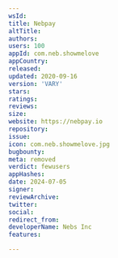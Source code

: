 ```yaml
---
wsId: 
title: Nebpay
altTitle: 
authors: 
users: 100
appId: com.neb.showmelove
appCountry: 
released: 
updated: 2020-09-16
version: 'VARY'
stars: 
ratings: 
reviews: 
size: 
website: https://nebpay.io
repository: 
issue: 
icon: com.neb.showmelove.jpg
bugbounty: 
meta: removed
verdict: fewusers
appHashes: 
date: 2024-07-05
signer: 
reviewArchive: 
twitter: 
social: 
redirect_from: 
developerName: Nebs Inc
features: 

---
```



